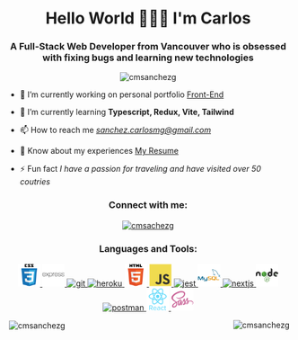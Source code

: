 <h1 align="center">Hello World 👩🏼‍💻 I'm Carlos </h1> 
<h3 align="center">A Full-Stack Web Developer from Vancouver who is obsessed with fixing bugs and learning new technologies</h3>
<p align="center"> <img src="https://komarev.com/ghpvc/?username=cmsanchezg&label=Profile%20views&color=0e75b6&style=flat" alt="cmsanchezg" /> </p>

- 🔭 I’m currently working on personal portfolio 
[Front-End](https://github.com/cmsanchezg/carlos-dev-portfolio) 

- 🌱 I’m currently learning **Typescript, Redux, Vite, Tailwind**

- 📫 How to reach me *sanchez.carlosmg@gmail.com*

- 📄 Know about my experiences [My Resume](https://drive.google.com/file/d/1PWuFWYc12J9oCykHpPGPzNx_Eg-pTaZU/view?usp=drive_link)

- ⚡ Fun fact *I have a passion for traveling and have visited over 50 coutries*

<h3 align="center">Connect with me:</h3>
<p align="center">
<!-- <a href="https://codepen.io/cmsanchezg" target="blank"><img align="center" src="https://raw.githubusercontent.com/rahuldkjain/github-profile-readme-generator/master/src/images/icons/Social/codepen.svg" alt="cmsanchezg" height="30" width="40" /></a> -->
<a href="https://www.linkedin.com/in/carlitostraveller/" target="blank"><img align="center" src="https://raw.githubusercontent.com/rahuldkjain/github-profile-readme-generator/master/src/images/icons/Social/linked-in-alt.svg" alt="cmsachezg" height="30" width="40" /></a>
<!-- <a href="https://stackoverflow.com/users/22355970/carlos-sanchez" target="blank"><img align="center" src="https://raw.githubusercontent.com/rahuldkjain/github-profile-readme-generator/master/src/images/icons/Social/stack-overflow.svg" alt="cmsachezg" height="30" width="40" /></a> -->
<!-- <a href="https://www.codechef.com/users/cmsanchezg" target="blank"><img align="center" src="https://cdn.jsdelivr.net/npm/simple-icons@3.1.0/icons/codechef.svg" alt="cmsanchezg" height="30" width="40" /></a> -->
<!-- <a href="https://leetcode.com/cmsanchezg/" target="blank"><img align="center" src="https://raw.githubusercontent.com/rahuldkjain/github-profile-readme-generator/master/src/images/icons/Social/leet-code.svg" alt="cmsanchezg" height="30" width="40" /></a> -->
</p>


<h3 align="center">Languages and Tools:</h3>
<p align="center"> 
<!--   <a href="https://getbootstrap.com" target="_blank" rel="noreferrer"> <img src="https://raw.githubusercontent.com/devicons/devicon/master/icons/bootstrap/bootstrap-plain-wordmark.svg" alt="bootstrap" width="40" height="40"/> </a>  -->
  <a href="https://www.w3schools.com/css/" target="_blank" rel="noreferrer"> <img src="https://raw.githubusercontent.com/devicons/devicon/master/icons/css3/css3-original-wordmark.svg" alt="css3" width="40" height="40"/> </a> 
  <a href="https://expressjs.com" target="_blank" rel="noreferrer"> <img src="https://raw.githubusercontent.com/devicons/devicon/master/icons/express/express-original-wordmark.svg" alt="express" width="40" height="40"/> </a> 
<!--   <a href="https://www.figma.com/" target="_blank" rel="noreferrer"> <img src="https://www.vectorlogo.zone/logos/figma/figma-icon.svg" alt="figma" width="40" height="40"/> </a>  -->
  <a href="https://git-scm.com/" target="_blank" rel="noreferrer"> <img src="https://www.vectorlogo.zone/logos/git-scm/git-scm-icon.svg" alt="git" width="40" height="40"/> </a> <a href="https://heroku.com" target="_blank" rel="noreferrer"> <img src="https://www.vectorlogo.zone/logos/heroku/heroku-icon.svg" alt="heroku" width="40" height="40"/> </a> <a href="https://www.w3.org/html/" target="_blank" rel="noreferrer"> <img src="https://raw.githubusercontent.com/devicons/devicon/master/icons/html5/html5-original-wordmark.svg" alt="html5" width="40" height="40"/> </a> <a href="https://developer.mozilla.org/en-US/docs/Web/JavaScript" target="_blank" rel="noreferrer"> <img src="https://raw.githubusercontent.com/devicons/devicon/master/icons/javascript/javascript-original.svg" alt="javascript" width="40" height="40"/> </a> <a href="https://jestjs.io" target="_blank" rel="noreferrer"> <img src="https://www.vectorlogo.zone/logos/jestjsio/jestjsio-icon.svg" alt="jest" width="40" height="40"/> </a> <a href="https://www.mysql.com/" target="_blank" rel="noreferrer"> <img src="https://raw.githubusercontent.com/devicons/devicon/master/icons/mysql/mysql-original-wordmark.svg" alt="mysql" width="40" height="40"/> </a> <a href="https://nextjs.org/" target="_blank" rel="noreferrer"> <img src="https://cdn.worldvectorlogo.com/logos/nextjs-2.svg" alt="nextjs" width="40" height="40"/> </a> <a href="https://nodejs.org" target="_blank" rel="noreferrer"> <img src="https://raw.githubusercontent.com/devicons/devicon/master/icons/nodejs/nodejs-original-wordmark.svg" alt="nodejs" width="40" height="40"/> </a> <a href="https://postman.com" target="_blank" rel="noreferrer"> <img src="https://www.vectorlogo.zone/logos/getpostman/getpostman-icon.svg" alt="postman" width="40" height="40"/> </a> <a href="https://reactjs.org/" target="_blank" rel="noreferrer"> <img src="https://raw.githubusercontent.com/devicons/devicon/master/icons/react/react-original-wordmark.svg" alt="react" width="40" height="40"/> </a> <a href="https://sass-lang.com" target="_blank" rel="noreferrer"> <img src="https://raw.githubusercontent.com/devicons/devicon/master/icons/sass/sass-original.svg" alt="sass" width="40" height="40"/> </a> 
<!--   <a href="https://tailwindcss.com/" target="_blank" rel="noreferrer"> <img src="https://www.vectorlogo.zone/logos/tailwindcss/tailwindcss-icon.svg" alt="tailwind" width="40" height="40"/> </a> <a href="https://www.typescriptlang.org/" target="_blank" rel="noreferrer"> <img src="https://raw.githubusercontent.com/devicons/devicon/master/icons/typescript/typescript-original.svg" alt="typescript" width="40" height="40"/> </a> </p> -->

<p><img align="right" src="https://github-readme-stats.vercel.app/api/top-langs?username=cmsanchezg&show_icons=true&locale=en&layout=compact" alt="cmsanchezg" /></p>

<p>&nbsp;<img align="center" src="https://github-readme-stats.vercel.app/api?username=cmsanchezg&show_icons=true&locale=en" alt="cmsanchezg" /></p>
